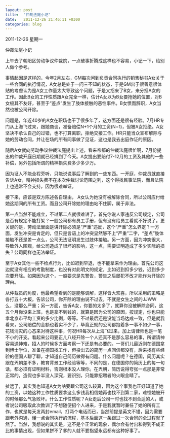 ```yaml
---
layout: post
title:  "仲裁法庭小记"
date:   2011-12-26 21:46:11 +0300
categories: blog
---
```

2011-12-26 星期一

仲裁法庭小记

上午去了朝阳区劳动争议仲裁院，一点破事折腾成这样也不容易，小记一下，给别人做个参考。

事情起因是这样的，今年2月左右，GM每次问到负责合同执行的销售秘书A女关于一些合同的执行情况，A女总是处于一问三不知的状态，于是GM出于很善意很体贴的考虑认为是A女工作量太大导致这个问题，于是又招来了B女，来分担A女的工作。因此B女的工作性质跟A女完全一样，估计A女以为B女要抢她的位置，对B女极其不友好，甚至于“差点”发生了肢体接触的恶性事件。B女愤而辞职，A女当然也被公司开除。

问题是，年近40岁的A女在职场也干了很多年了，这方面还是很有经验。7月HR专门从上海飞过来，跟她商谈，准备赔偿N+1个月的工资(N=1)，但被A女拒绝。A女坚决不承认自己的过错，也不打算离职，拒绝交接工作。HR只能当众宣布解除与她的劳动合同，并让在场的所有同事做了见证，这也是我去出庭作证的原因。

随后A女就向劳动争议仲裁法庭提出上述，看来帝都的仲裁法庭很忙啊，7月份提出的仲裁开庭日期就已经排到了今天。A女提出要赔付7-12月的工资及其他的一些补偿，另外包括所谓的精神损失费多少多少万。

因为证人不能全程旁听，只能说说事后了解到的一些东西。一开庭，仲裁员就直接告诉A女，精神损失费不在本次仲裁讨论范围之列，这个得找民事法院，而且法院上也通常不会支持，因为很难举证。

接下来，应该是双方陈述各自理由， A女认为她没有被解除合同，所以公司应付给她这期间的所有工资。而且公司开除她的理由站不住脚，属于非法。

第一点当然不能成立，不过第二点就很难讲了。首先你说人家违反公司规定，公司是否有规定不能打架？一般公司都有员工手册，但有没有给员工看就不好说了。更关键的是，劳动法里面是讲开除必须是“严重”违反，这个“严重”怎么界定？一方面，发生冲突是肯定的，但只是言语上的冲突显然够不上“严重”二字，“差点”肢体接触不还是差一点么，公司无法证明发生过肢体接触。另一方面，因为冲突很大，导致外人围观，给公司造成了很坏的影响，这一点，需要证明造成了多少实际的损失？公司同样也无法举证。

至于A女其他一些不检点行为，比如迟到早退，也不能拿来作为理由。首先公司这边就没有相应的考勤制度，也没有对此明文的规定，比如迟到扣多少钱，迟到多少次要开除。如果因为这个，一般要求是先警告，警告之后屡犯不改才能作为开除的理由。

从仲裁员的角度，他最希望看到的是能够调解，这样皆大欢喜，所以采用的策略是各打五十大板。告诉公司，你开除的理由说不过去，不就是女生之间的JJWW么，没那么严重；另一方面，告诉A女，你要的太多了，就算你没被解除合同，这五个月你没来上班，也是拿不到钱的，就算是因为公司的原因，按规定，你也只能拿北京市平均工资的多少比例，等等。不过最后还是没能当场达成一致，但是就我看来，公司赔偿的金额也着实不少了，毕竟正规的公司都抱着多一事不如少一事，花钱消灾的心态来对待这种事，何况HR每次从上海飞过来，加上请律师也是一笔不小的开支。看起来公司要正儿八经开除一个人还真不是那么容易的事，所谓请神容易送神难，招人的时候多方面考察一下还是有必要的。一哥们儿最近刚在德国拿到博士学位，准备在德国找工作，但投出去的简历一点回信都没有，后来找有些经验的德国人聊了聊，才知道自己简历做得有问题。什么问题呢？在德国，简历其实跟在兲朝差不多，教育背景工作经验等等，不同的是，在德国你的简历上的每一句话，都必须有证明材料，否则根本没人理你。在兲朝，简历说得夸张一点那是非常正常的，造假也多半没人深究，要识别，只能靠招聘者的火眼金睛了。

扯远了，其实我也知道A女为啥要跟公司这么较真，因为这个事我也正好知道了她的工资，以她这种工作性质要拿这么多钱我相信她再也找不到第二家，难怪她被开的时候那么气急败坏。什么工作性质呢？A女走后公司一时也找不到合适的人，或者说公司吸取此次教训了不想随便招个人进来，于是我就暂时兼任了她的所有工作，也就是每天发两封email，打两个电话而已，当然前提是英文不错，因为需要跟老外沟通，懂一点合同执行的流程，基本后面这一条跟过一次合同的全过程就了然了。当然，我想说的其实是，这不是个正常的现象，偶尔会有付出和得到不成正比的事情出现，但如果拼不了爹的人就不要指望永远都有这种好事了。
